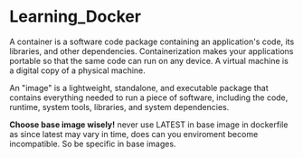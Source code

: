 # Learning_Docker


A container is a software code package containing an application's code, its libraries, and other dependencies. Containerization makes your applications portable so that the same code can run on any device. A virtual machine is a digital copy of a physical machine.

An "image" is a lightweight, standalone, and executable package that contains everything needed to run a piece of software, including the code, runtime, system tools, libraries, and system dependencies.


**Choose base image wisely!**
never use LATEST in base image in dockerfile as since latest may vary in time, does can you enviroment become incompatible. So be specific in base images.

